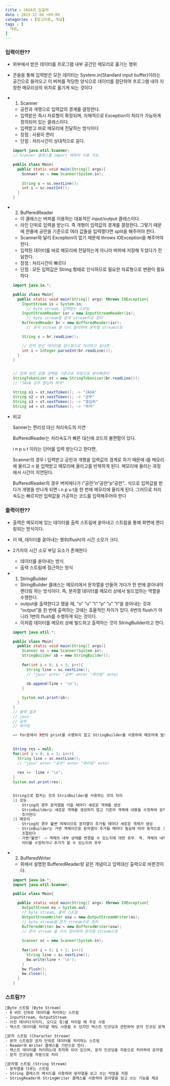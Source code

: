 ```yaml
---
title : JAVA의 입출력
date : 2023-12-04 +09:00
categories : [알고리즘, 개념]
tags : [
  개념,
]
---
```

<!-- ![](/assets/img/Spring/aaaa.png){:style="border:1px solid #eaeaea; border-radius: 7px; padding: 0px;" } -->
<!-- ![](/assets/img/alg/1-1.png){:style="width:1000px" } -->

### 입력이란??

- 외부에서 받은 데이터를 프로그램 내부 공간인 메모리로 옮기는 행위
- 콘솔을 통해 입력받은 모든 데이터는 System.in(Standard input buffer)이라는 공간으로 들어오고 이 버퍼를 적당한 양식으로 데이터를 절단하여 프로그램 내의 지정한 메모리상의 위치로 옮기게 되는 것이다

- 1) Scanner
  - 공란과 개행으로 입력값의 경계를 결정한다.
  - 입력받은 즉시 자료형이 확정되며, 자체적으로 Exception이 처리가 가능하게 정의되어 있는 클래스이다.
  - 입력받고 바로 메모리에 전달하는 방식이다
  - 장점 : 사용이 편리
  - 단점 : 처리시간이 상대적으로 길다.
  
  ```java
  import java.util.Scanner;
  // Scanner 클래스를 import 해줘야 사용 가능.
  
  public class Main{
    public static void main(String[] args){
      Scnnaer sc = new Scanner(System.in);
    
      String s = sc.nextLine();
      int i = sc.nextInt();
    }
  }
  ```
    
- 2) BufferedReader
  - 이 클래스는 버퍼를 이용하는 대표적인 input/output 클래스이다.
  - 라인 단위로 입력을 받는다. 즉 개행이 입력값의 경계를 결정한다. 그렇기 때문에 한줄에 공란을 기준으로 여러 값들을 입력했다면 split을 해주어야 한다.
  - Scanner와 달리 Exception이 없기 때문에 throws IOException을 해주어야 한다.
  - 입력된 데이터를 바로 메모리에 전달하는게 아니라 버퍼에 저장해 두었다가 전달한다.
  - 장점 : 처리시간이 빠르다
  - 단점 : 모든 입력값은 String 형태로 인식하므로 필요한 자료형으로 변환이 필요하다
  
  ```java
  import java.io.*;
  
  public class Main{
    public static void main(String[] args) throws IOException{
      InputStream is = System.in; 
        // byte stream, 입력받는 스트림
      InputStreamReader isr = new InputStreamReader(is);
        // byte stream을 문자 stream으로 정리
      BufferedReader br = new BufferedReader(isr);
        // 문자 stream 을 다시 정리하여 문자열 stream으로

      String s = br.readLine();

      // 만약 받은 데이터를 정수형으로 처리하고 싶다면..
      int i = Integer.parseInt(br.readLine());
    }    
  }
  
  
  // 입력 받은 값을 공백을 기준으로 자동으로 분리해준다
  StringTokenizer st = new StringTokenizer(br.readLine());
  // "JAVA 공부 열심히 하자"
  
  String s1 = st.nextToken(); -> "JAVA"
  String s2 = st.nextToken(); -> "공부"
  String s3 = st.nextToken(); -> "열심히"
  String s4 = st.nextToken(); -> "하자"
  ```
    
- 비교
    
  Sanner는 편리성 대신 처리속도의 지연
  
  BufferedReader는 처리속도가 빠른 대신에 코드의 불편함이 있다.
  
  i n p u t 이라는 단어를 입력 받는다고 한다면,
  
  Scanner의 경우 
  i 입력받고 공란과 개행을 입력값의 경계로 하기 때문에 i를 메모리에 올리고 n 을 입력받고 메모리에 올리고를 반복하게 된다. 메모리에 올리는 과정에서 시간이 지연된다.
  
  BufferedReader의 경우
  버퍼에다가 i”공란”n”공란”p”공란”.. 식으로 입력값을 받다가 개행을 만나게 되면 i n p u t을 한 번에 메모리에 올리게 된다. 그러므로 처리속도는 빠르지만 입력값을 가공하는 코드를 입력해주어야 한다
    

### 출력이란??

- 출력은 메모리에 있는 데이터를 출력 스트림에 쏟아내고 스트림을 통해 화면에 랜더링되는 방식이다.
- 이 때, 데이터를 쏟아내는 행위(flush)의 시간 소모가 크다.
- 2가지의 시간 소모 부담 요소가 존재한다
  - 데이터를 쏟아내는 방식
  - 출력 스트림에 접근하는 방식

- 1) StringBuilder
  - StringBuilder 클래스는 메모리에서 문자열을 만들어 가다가 한 번에 쏟아내어 랜더링 하는 방식이다. 즉, 문자열 데이터를 메모리 상에서 빌드업하는 역할을 수행한다.
  - output을 출력한다고 했을 때, “o” “u” ”t” ”p” ”u” ”t”을 쏟아내는 것과 “output”을 한 번에 출력하는 것에는 효율적인 차이가 있다. 6번의 flush가 아니라 1번의 flush를 수행하게 되는 것이다.
  - 이처럼 데이터를 메모리 상에 빌드하고 출력하는 것이 StringBuilder라고 한다.
  
  ```java
  import java.util.*;
  
  public class Main{
    public static void main(String[] args){
      Scanner sc = new Scanner(System.in);
      StringBuilder sb = new StringBuilder();
        
      for(int i = 0; i < 3; i++){
        String line = sc.nextLine();
        // "java" enter "공부" enter "화이팅" enter
        
        sb.append(line + '\n');
      }

      System.out.print(sb);
    }
  }
  // 출력 결과
  // java
  // 공부
  // 화이팅
  
  => for문에서 3번의 print를 수행하지 않고 StringBuilder를 이용하여 메모리에 빌드하였다가 한번에 출력하였다.
  
        
  String res = null;
  for(int i = 0; i < 3; i++){
    String line = sc.nextLine();
    // "java" enter "공부" enter "화이팅" enter
    
    res +=  line + "\n";
  }
  System.out.print(res);
  

  String으로 합치는 것과 StrinBuilder를 사용하는 것의 차이
  1) 성능	
    - String의 경우 문자열을 더할 때마다 새로운 객체를 생성
    - StrinBuilder는 새로운 객체를 생성하지 않고 기존의 객체에 내용을 수정하여 문자열을 
      추가한다
  2) 메모리
    - String의 경우 불변 객체이므로 문자열이 추가될 때마다 새로운 객체가 생성
    - StrinBuilder는 가변 객체이므로 문자열이 추가될 때마다 필요에 따라 동적으로 크기가
      조절된다
    - 가변?불변? -> 객체의 내부 상태를 변경할 수 있는지에 대한 유무. 즉, 객체의 내부 데
      이터를 수정하거나 추가가 할 수 있는지의 유무
  ```
    
- 2) BufferedWriter
  - 위에서 설명한 BufferedReader랑 같은 개념이고 입력대신 출력으로 바뀐것이다.
  
  ```java
  import java.io.*;
  import java.util.Scanner;
  
  public class Main{
  
    public static void main(String[] args) throws IOException{
      OutputStream os = System.out; 
      // byte stream, 출력 스트림
      OutputStreamWriter osw = new OutputStreamWriter(os);
      // byte stream을 문자 stream으로 정리
      BufferedWriter bw = new BufferedWriter(osw);
      // 문자 stream 을 다시 정리하여 문자열 stream으로
      
      Scanner sc = new Scanner(System.in);
        
      for(int i = 0; i < 2; i++){
        String line = sc.nextLine();
        bw.write(line + '\n');
      }
      bw.flush();
      bw.close();
    }    
  }
  ```
    

### 스트림??

```html
🔸Byte 스트림 (Byte Stream)
- 8 비트 단위로 데이터를 처리하는 스트림
- InputStream, OutputStream
- 이진 데이터(이미지, 오디오 등)를 처리할 때 주로 사용
- 텍스트 데이터를 처리할 때도 사용할 수 있지만 텍스트 인코딩과 관련하여 문자 인코딩 문제가 발생할 수 있다고 한다.

🔸문자 스트림 (Character Stream)
- 문자 스트림은 문자 단위로 데이터를 처리하는 스트림
- Reader와 Writer 클래스를 기반으로 한다.
- 텍스트 데이터를 처리하는데 최적화 되어 있으며, 문자 인코딩을 자동으로 처리하여 문자열 데이터를 읽고 쓰는데 유용하다.
- 문자 인코딩을 자동으로 처리

🔸문자열 스트림 (String Stream)
- 문자열을 다루는 스트림
- String 클래스의 메서드를 이용하여 문자열을 읽고 쓰는 작업을 지원
- StringReader와 StringWriter 클래스를 사용하여 문자열을 읽고 쓰는 기능을 제공
```
